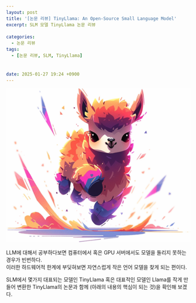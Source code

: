 ```yaml
---
layout: post
title: '[논문 리뷰] TinyLlama: An Open-Source Small Language Model'
excerpt: SLM 모델 TinyLlama 논문 리뷰

categories:
  - 논문 리뷰
tags:
  - [논문 리뷰, SLM, TinyLlama]


date: 2025-01-27 19:24 +0900
---
```


![TinyLlama](./assets/TinyLlama_logo.png)

LLM에 대해서 공부하다보면 컴퓨터에서 혹은 GPU 서버에서도 모델을 돌리지 못하는 경우가 빈번하다. <br> 이러한 하드웨어적 한계에 부딪혀보면 자연스럽게 작은 언어 모델을 찾게 되는 편이다.

SLM에서 몇가지 대표되는 모델인 TinyLlama 혹은 대표적인 모델인 Llama를 작게 만들어 변환한 TinyLlama의 논문과 함께 (아래의 내용의 핵심이 되는 것)을 확인해 보겠다.







